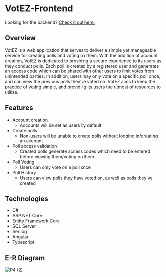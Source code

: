 # VotEZ-Frontend
Looking for the backend? [Check it out here.](https://github.com/hmittig/VotEZ)
## Overview
 
VotEZ is a web application that serves to deliver a simple yet manageable service for creating polls and voting on them. With the addition of account creation, VotEZ is dedicated to providing a secure experience to its users as they conduct polls. Each poll is created by a registered user and generates an access code which can be shared with other users to limit votes from unintended parties. In addition, users may only vote on a specific poll once, and can view the previous polls they’ve voted on. VotEZ aims to keep the practice of voting simple, and providing its users the utmost of resources to utilize.

## Features

- Account creation
  - Accounts will be set as users by default
- Create polls
  - Non-users will be unable to create polls without logging in/creating an account
- Poll access validation
  - Created polls generate access codes which need to be entered before viewing them/voting on them
- Poll Voting
  - Users can only vote on a poll once
- Poll History
  - Users can view polls they have voted on, as well as polls they’ve created
	


## Technologies

- C#
- ASP.NET Core
- Entity Framework Core
- SQL Server
- Serilog
- Angular
- Typescript

## E-R Diagram
![P4 (2)](https://user-images.githubusercontent.com/56450701/118332307-e2bdf400-b4d7-11eb-8d3e-fff4bce2ca45.png)
